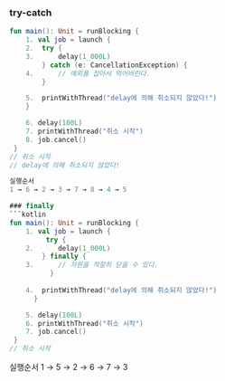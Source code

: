 ### try-catch
```kotlin
fun main(): Unit = runBlocking {
	1. val job = launch {
	2. 	try {
	3. 		delay(1_000L)
	  	} catch (e: CancellationException) {
	4. 		// 예외를 잡아서 먹어버린다.
	  	}

	5. 	printWithThread("delay에 의해 취소되지 않았다!")
	}

	6. delay(100L)
	7. printWithThread("취소 시작")
	8. job.cancel()
 }
// 취소 시작
// delay에 의해 취소되지 않았다!

실행순서
1 → 6 → 2 → 3 → 7 → 8 → 4 → 5

### finally
```kotlin
fun main(): Unit = runBlocking {
	1. val job = launch {
		 try {
	2.		delay(1_000L)
	  	} finally {
	3.		// 자원을 적절히 닫을 수 있다.
		  }
	
	4.  printWithThread("delay에 의해 취소되지 않았다!")
	  }

	5. delay(100L)
	6. printWithThread("취소 시작")
	7. job.cancel()
 }
// 취소 시작
```
실행순서
1 → 5 → 2 → 6 → 7 → 3